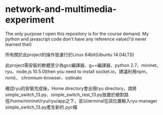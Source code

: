 # network-and-multimedia-experiment
The only purpose I open this repository is for the course demand. My python and javascript code don't have any reference value(I'd never learned that)

所有關於此project的操作皆運行於Linux 64bit(Ubuntu 14.04LTS)


此project需安裝的軟體至少為gcc編譯器、g++編譯器、python 2.7、mininet、ryu、node.js 10.5.0(then you need to install socket.io，建議利用npm、nvm)、
chromium-browser、ostinato


確認ryu的安裝完成後，Home directory會出現ryu directory，請將simple_switch_13.py、simple_switch_rest_13.py放置於絕對路徑/home/mininet/ryu/ryu/app之下，並以terminal在該位置輸入ryu-manager simple_switch_13.py產生新的.pyc檔
